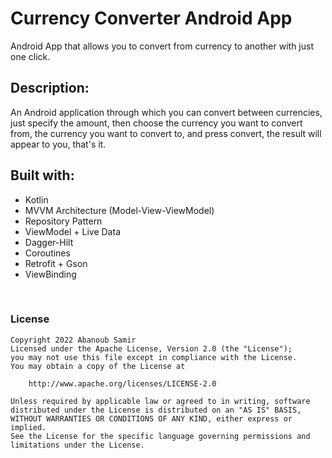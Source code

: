 # Currency Converter Android App
Android App that allows you to convert from currency to another with just one click.
<br>

## Description:
An Android application through which you can convert between currencies, just specify the amount, then choose the currency you want to convert from, the currency you want to convert to, and press convert, the result will appear to you, that's it.
<br>

## Built with:
- Kotlin
- MVVM Architecture (Model-View-ViewModel)
- Repository Pattern
- ViewModel + Live Data
- Dagger-Hilt
- Coroutines
- Retrofit + Gson
- ViewBinding
<br>

### License
<pre><code>Copyright 2022 Abanoub Samir
Licensed under the Apache License, Version 2.0 (the "License");
you may not use this file except in compliance with the License.
You may obtain a copy of the License at

    http://www.apache.org/licenses/LICENSE-2.0

Unless required by applicable law or agreed to in writing, software
distributed under the License is distributed on an "AS IS" BASIS,
WITHOUT WARRANTIES OR CONDITIONS OF ANY KIND, either express or implied.
See the License for the specific language governing permissions and
limitations under the License.</code></pre>
